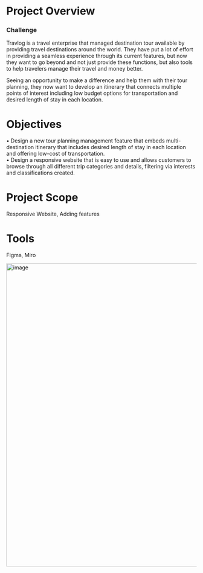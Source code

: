 # Project Overview
### Challenge

Travlog is a travel enterprise that managed 
destination tour available by providing
travel destinations around the world. They have
put a lot of effort in providing a seamless experience
through its current features, but now they want to
go beyond and not just provide these functions, but also
tools to help travelers manage their travel and money better.

Seeing an opportunity to make a difference and help
them with their tour planning, they now want to develop
an itinerary that connects multiple points of interest including
low budget options for transportation and desired length of stay in each location.

# Objectives
• Design a new tour planning management feature that embeds
	multi-destination itinerary that includes desired length of stay in each location and offering low-cost of transportation. <br>
• Design a responsive website that is easy to use and allows customers to browse through all different trip categories
and details, filtering via interests and classifications created.

# Project Scope
Responsive Website, Adding features 

# Tools
Figma, Miro

<img width="803" alt="image" src="https://github.com/i252-hub/Travel-Planner-Site/assets/74281449/4e3ac69c-8ae7-4cc8-b62d-779a3ef823f6">






